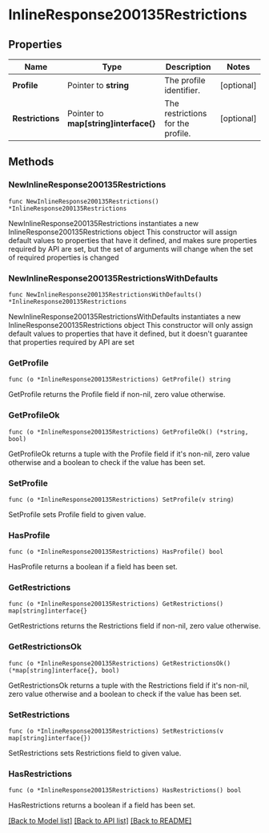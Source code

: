 # InlineResponse200135Restrictions

## Properties

Name | Type | Description | Notes
------------ | ------------- | ------------- | -------------
**Profile** | Pointer to **string** | The profile identifier. | [optional] 
**Restrictions** | Pointer to **map[string]interface{}** | The restrictions for the profile. | [optional] 

## Methods

### NewInlineResponse200135Restrictions

`func NewInlineResponse200135Restrictions() *InlineResponse200135Restrictions`

NewInlineResponse200135Restrictions instantiates a new InlineResponse200135Restrictions object
This constructor will assign default values to properties that have it defined,
and makes sure properties required by API are set, but the set of arguments
will change when the set of required properties is changed

### NewInlineResponse200135RestrictionsWithDefaults

`func NewInlineResponse200135RestrictionsWithDefaults() *InlineResponse200135Restrictions`

NewInlineResponse200135RestrictionsWithDefaults instantiates a new InlineResponse200135Restrictions object
This constructor will only assign default values to properties that have it defined,
but it doesn't guarantee that properties required by API are set

### GetProfile

`func (o *InlineResponse200135Restrictions) GetProfile() string`

GetProfile returns the Profile field if non-nil, zero value otherwise.

### GetProfileOk

`func (o *InlineResponse200135Restrictions) GetProfileOk() (*string, bool)`

GetProfileOk returns a tuple with the Profile field if it's non-nil, zero value otherwise
and a boolean to check if the value has been set.

### SetProfile

`func (o *InlineResponse200135Restrictions) SetProfile(v string)`

SetProfile sets Profile field to given value.

### HasProfile

`func (o *InlineResponse200135Restrictions) HasProfile() bool`

HasProfile returns a boolean if a field has been set.

### GetRestrictions

`func (o *InlineResponse200135Restrictions) GetRestrictions() map[string]interface{}`

GetRestrictions returns the Restrictions field if non-nil, zero value otherwise.

### GetRestrictionsOk

`func (o *InlineResponse200135Restrictions) GetRestrictionsOk() (*map[string]interface{}, bool)`

GetRestrictionsOk returns a tuple with the Restrictions field if it's non-nil, zero value otherwise
and a boolean to check if the value has been set.

### SetRestrictions

`func (o *InlineResponse200135Restrictions) SetRestrictions(v map[string]interface{})`

SetRestrictions sets Restrictions field to given value.

### HasRestrictions

`func (o *InlineResponse200135Restrictions) HasRestrictions() bool`

HasRestrictions returns a boolean if a field has been set.


[[Back to Model list]](../README.md#documentation-for-models) [[Back to API list]](../README.md#documentation-for-api-endpoints) [[Back to README]](../README.md)


